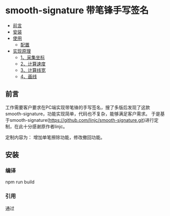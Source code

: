 # smooth-signature 带笔锋手写签名

- [前言](#前言)
- [安装](#安装)
- [使用](#使用)
    - [配置](#配置options)
- [实现原理](#实现原理)
    - [1、采集坐标](#1采集画笔经过的点坐标和时间)
    - [2、计算速度](#2计算两点之间移动速度)
    - [3、计算线宽](#3计算两点之间线的宽度)
    - [4、画线](#4画线)

## 前言
工作需要客户要求在PC端实现带笔锋的手写签名，搜了多版后发现了这款smooth-signature，功能实现简单，代码也不复杂，能够满足客户需求。
于是基于smooth-signature(https://github.com/linjc/smooth-signature.git)进行定制，在此十分感谢原作者linjc。

定制内容为：
增加单笔擦除功能，修改撤回功能。

## 安装

### 编译
npm run build

### 引用
通过<script>引用编译后的文件index.umd.min.js

```html
<script src="/dist/index.umd.min.js" />
```

### 运行Demo
cp dist/index.umd.js example/src/js/smooth-signature.js
cd example
npm install
npm run dev


## 使用
```html
<div>
    <canvas />
</div>
```
```js
const canvas = document.querySelector("canvas");
const signature = new SmoothSignature(canvas);

// 画笔
signature.setDoType(1)

// 橡皮
signature.setDoType(0)

// 生成PNG
signature.getPNG() // 或者 signature.toDataURL()

// 生成JPG
signature.getJPG() // 或者 signature.toDataURL('image/jpeg')

// 清屏
signature.clear()

// 撤销
signature.undo()

// 是否为空
signature.isEmpty()

// 生成旋转后的新画布 -90/90/-180/180
signature.getRotateCanvas(90)
```

### 配置[options]
所有配置项均是可选的
```js
const signature = new SmoothSignature(canvas, {
    width: 1000,
    height: 600,
    scale: 2,
    minWidth: 4,
    maxWidth: 10,
    color: '#1890ff',
    bgColor: '#efefef'
});

```
**options.width**

画布在页面实际渲染的宽度(px)
* Type: `number`
* Default：canvas.clientWidth || 320

**options.height**

画布在页面实际渲染的高度(px)
* Type: `number`
* Default：canvas.clientHeight || 200

**options.scale**

画布缩放，可用于提高清晰度
* Type: `number`
* Default：window.devicePixelRatio || 1

**options.color**

画笔颜色
* Type: `string`
* Default：black

**options.bgColor**

画布背景颜色，默认透明
* Type: `string`
* Default：

**options.openSmooth**

是否开启笔锋效果，默认开启
* Type: `boolean`
* Default：true

**options.minWidth**

画笔最小宽度(px)，开启笔锋时画笔最小宽度
* Type: `number`
* Default：2

**options.maxWidth**

画笔最大宽度(px)，开启笔锋时画笔最大宽度，或未开启笔锋时画笔正常宽度
* Type: `number`
* Default：6

**options.minSpeed**

画笔达到最小宽度所需最小速度(px/ms)，取值范围1.0-10.0，值越小，画笔越容易变细，笔锋效果会比较明显，可以自行调整查看效果，选出自己满意的值。
* Type: `number`
* Default：1.5

**options.maxWidthDiffRate**

相邻两线宽度增(减)量最大百分比，取值范围1-100，为了达到笔锋效果，画笔宽度会随画笔速度而改变，如果相邻两线宽度差太大，过渡效果就会很突兀，使用maxWidthDiffRate限制宽度差，让过渡效果更自然。可以自行调整查看效果，选出自己满意的值。

* Type: `number`
* Default：20

**options.onStart**

绘画开始回调函数

* Type: `function`

**options.onEnd**

绘画结束回调函数

* Type: `function`

**options.onEraserStart**

擦除开始回调函数

* Type: `function`

**options.onEraserEnd**

擦除结束回调函数

* Type: `function`

**options.eraserRange**

橡皮像素范围，开启橡皮时，点击笔画会返回点击时的像素点的位置，该像素点可能不在笔画上，增加这个范围，使点击时不用那么精确，也能正常擦除笔画

* Type: `number`
* Default：2

## 实现原理

我们平时纸上写字，细看会发现笔画的粗细是不均匀的，这是写字过程中，笔的按压力度和移动速度不同而形成的。而在电脑手机浏览器上，虽然我们无法获取到触摸的压力，但可以通过画笔移动的速度来实现不均匀的笔画效果，让字体看起来和纸上写字一样有“笔锋”。下面介绍具体实现过程（以下展示代码只为方便理解，非最终实现代码）。

#### 1、采集画笔经过的点坐标和时间
通过监听画布move事件采集移动经过的点坐标，并记录当前时间，然后保存到points数组中。
```js
function onMove(event) {
    const e = event.touches && event.touches[0] || event;
    const rect = this.canvas.getBoundingClientRect();
    const point = {
        x: e.clientX - rect.left,
        y: e.clientY - rect.top,
        t: Date.now()
    }
    points.push(point);
}
```

#### 2、计算两点之间移动速度
通过两点坐标计算出两点距离，再除以时间差，即可得到移动速度。
```js
const distance = Math.sqrt(Math.pow(end.x - start.x, 2) + Math.pow(end.y - start.y, 2));
const speed = distance / (end.t - start.t);
```

#### 3、计算两点之间线的宽度
得到两点间移动速度，接下来通过简单算法计算出线的宽度，其中maxWidth、minWidth、minSpeed为配置项
```js
const addWidth = (maxWidth - minWidth) * speed / minSpeed;
const lineWidth = Math.min(Math.max(maxWidth - addWidth, minWidth), maxWidth);
```
另外，为了防止相邻两条线宽度差太大，而出现突兀的过渡效果，需要做下限制，其中maxWidthDiffRate为配置项，preLineWidth为上一条线的宽度
```js
const rate = (lineWidth - preLineWidth) / preLineWidth;
const maxRate = maxWidthDiffRate / 100;
if (Math.abs(rate) > maxRate) {
    const per = rate > 0 ? maxRate : -maxRate;
    lineWidth = preLineWidth * (1 + per);
}
```

#### 4、画线
现在已经知道每两点间线的宽度，接下来就是画线了。为了让线条看起来圆润以及线粗细过渡更自然，我把两点之间的线平均成三段，其中：
1) 第一段（x0,y0 - x1,y1）线宽设置为当前线宽和上一条线宽的平均值lineWidth1 = (preLineWidth + lineWidth) / 2
2) 第二段（x1,y1 - x2,y2）
3) 第三段（x2,y2 - next_x0,next_y0）线宽设置为当前线宽和下一条线宽的平均值lineWidth3 = (nextLineWidth + lineWidth) / 2

开始画线，先来看第一段线，因为第一段线和上一条线相交，为了保证两条线过渡比较圆润，采用二次贝塞尔曲线，起点为上一条线的第三段起点(pre_x2, pre_y2)
```js
ctx.lineWidth = lineWidth1
ctx.beginPath();
ctx.moveTo(pre_x2, pre_y2);
ctx.quadraticCurveTo(x0, y0, x1, y1);
ctx.stroke();
```

第二段线为承接第一段和第三段的过渡线，由于第一段和第三段线宽有差异，所以第二段线使用梯形填充，让过渡效果更自然。
```js
ctx.beginPath();
ctx.moveTo(point1.x, point1.y);
ctx.lineTo(point2.x, point2.y);
ctx.lineTo(point3.x, point3.y);
ctx.lineTo(point4.x, point4.y);
ctx.fill();
```

第三段等画下一条线时重复上述操作即可。